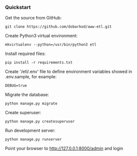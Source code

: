 ### Quickstart

Get the source from GitHub:

    git clone https://github.com/dobarkod/aww-etl.git

Create Python3 virtual environment:

    mkvirtualenv --python=/usr/bin/python3 etl

Install required files:

    pip install -r requirements.txt

Create '/etl/.env' file to define environment variables
showed in .env.sample, for example:

    DEBUG=true

Migrate the database:

    python manage.py migrate

Create superuser:

    python manage.py createsuperuser

Run development server:

    python manage.py runserver

Point your browser to http://127.0.0.1:8000/admin and login
